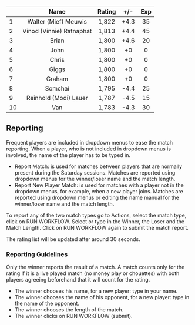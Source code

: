 | |Name|Rating|+/-|Exp|
|-|:--:|:----:|:-:|:-:|
|1|Walter (Mief) Meuwis|1,822|+4.3|35|
|2|Vinod (Vinnie) Ratnaphat|1,813|+4.4|45|
|3|Brian|1,800|+4.6|20|
|4|John|1,800|+0|0|
|5|Chris|1,800|+0|0|
|6|Giggs|1,800|+0|0|
|7|Graham|1,800|+0|0|
|8|Somchai|1,795|-4.4|25|
|9|Reinhold (Modi) Lauer|1,787|-4.5|15|
|10|Van|1,783|-4.3|30|

 

## Reporting

Frequent players are included in dropdown menus to ease the match reporting.
When a player, who is not included in dropdown menus is involved, the name of the player has to be typed in.

- Report Match:  is used for matches between players that are normally present during the Saturday sessions.
Matches are reported using dropdown menus for the winner/loser name and the match length.
- Report New Player Match:  is used for matches with a player not in the dropdown menus, for example, when a new player joins.
Matches are reported using dropdown menus or editing the name manual for the winner/loser name and the match length.

To report any of the two match types go to Actions, select the match type, click on RUN WORKFLOW.
Select or type in the Winner, the Loser and the Match Length.
Click on RUN WORKFLOW again to submit the match report.

The rating list will be updated after around 30 seconds.

### Reporting Guidelines

Only the winner reports the result of a match.
A match counts only for the rating if it is a live played match (no money play or chouettes)
with both players agreeing beforehand that it will count for the rating.

- The winner chooses his name, for a new player: type in your name.
- The winner chooses the name of his opponent, for a new player: type in the name of the opponent.
- The winner chooses the length of the match.
- The winner clicks on RUN WORKFLOW (submit).
